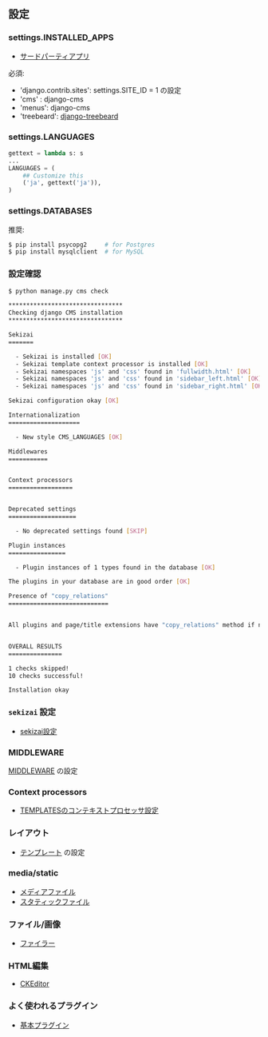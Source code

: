 ## 設定

### settings.INSTALLED_APPS

- [サードパーティアプリ](cms.3rdparty.md)

必須:

- 'django.contrib.sites': settings.SITE_ID = 1 の設定
- 'cms' : django-cms
- 'menus': django-cms
- 'treebeard': [django-treebeard](http://django-treebeard.readthedocs.io/en/latest/)


### settings.LANGUAGES


~~~py
gettext = lambda s: s
...
LANGUAGES = (
    ## Customize this
    ('ja', gettext('ja')),
)
~~~

### settings.DATABASES

推奨:

~~~bash
$ pip install psycopg2     # for Postgres
$ pip install mysqlclient  # for MySQL
~~~


### 設定確認



~~~bash
$ python manage.py cms check

********************************
Checking django CMS installation
********************************

Sekizai
=======

  - Sekizai is installed [OK]
  - Sekizai template context processor is installed [OK]
  - Sekizai namespaces 'js' and 'css' found in 'fullwidth.html' [OK]
  - Sekizai namespaces 'js' and 'css' found in 'sidebar_left.html' [OK]
  - Sekizai namespaces 'js' and 'css' found in 'sidebar_right.html' [OK]

Sekizai configuration okay [OK]

Internationalization
====================

  - New style CMS_LANGUAGES [OK]

Middlewares
===========


Context processors
==================


Deprecated settings
===================

  - No deprecated settings found [SKIP]

Plugin instances
================

  - Plugin instances of 1 types found in the database [OK]

The plugins in your database are in good order [OK]

Presence of "copy_relations"
============================


All plugins and page/title extensions have "copy_relations" method if needed. [OK]


OVERALL RESULTS
===============

1 checks skipped!
10 checks successful!

Installation okay
~~~

### `sekizai` 設定

- [sekizai設定](cms.sekizai.md)

### MIDDLEWARE

[MIDDLEWARE](cms.middleware.md) の設定

### Context processors

- [TEMPLATESのコンテキストプロセッサ設定](cms.context_processors.md)

### レイアウト

- [テンプレート](cms.templates.md) の設定


### media/static

- [メディアファイル](cms.media.md)
- [スタティックファイル](cms.static.md)


### ファイル/画像

- [ファイラー](cms.filter.md)


### HTML編集

- [CKEditor](cms.ckeditor.md)

### よく使われるプラグイン

- [基本プラグイン](cms.plugin.md)
